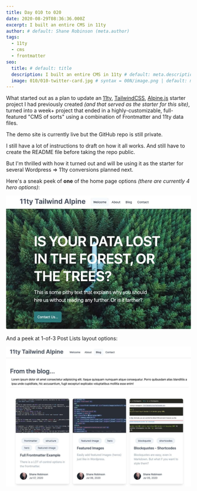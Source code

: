 ```yaml
---
title: Day 010 to 020
date: 2020-08-29T08:36:36.000Z
excerpt: I built an entire CMS in 11ty
author: # default: Shane Robinson (meta.author)
tags:
  - 11ty
  - cms
  - frontmatter
seo:
  title: # default: title
  description: I built an entire CMS in 11ty # default: meta.description
  image: 010/010-twitter-card.jpg # syntax = 00N/image.png | default: meta.image
---
```


What started out as a plan to update an [11ty](https://11ty.dev '11ty Static Site Generator'), [TailwindCSS](https://tailwindcss.com 'TailwindCSS Utility-First CSS Framework'), [Alpine.js](https://github.com/alpinejs/alpine 'Alpine.js : Think of it like Tailwind for JavaScript') starter project I had previously created _(and that served as the starter for this site)_, turned into a week+ project that ended in a highly-customizable, full-featured "CMS of sorts" using a combination of Frontmatter and 11ty data files.

The demo site is currently live but the GitHub repo is still private.

I still have a lot of instructions to draft on how it all works. And still have to create the README file before taking the repo public.

But I'm thrilled with how it turned out and will be using it as the starter for several Wordpress => 11ty conversions planned next.

Here's a sneak peek of **one** of the home page options _(there are currently 4 hero options)_:

<div class="border border-gray-300 shadow-lg">

![11ty Starter](./assets/../../assets/images/010/sneak.jpg)

</div>

And a peek at 1-of-3 Post Lists layout options:

<div class="border border-gray-300 shadow-lg">

![11ty Starter](./assets/../../assets/images/010/blog.jpg)

</div>
